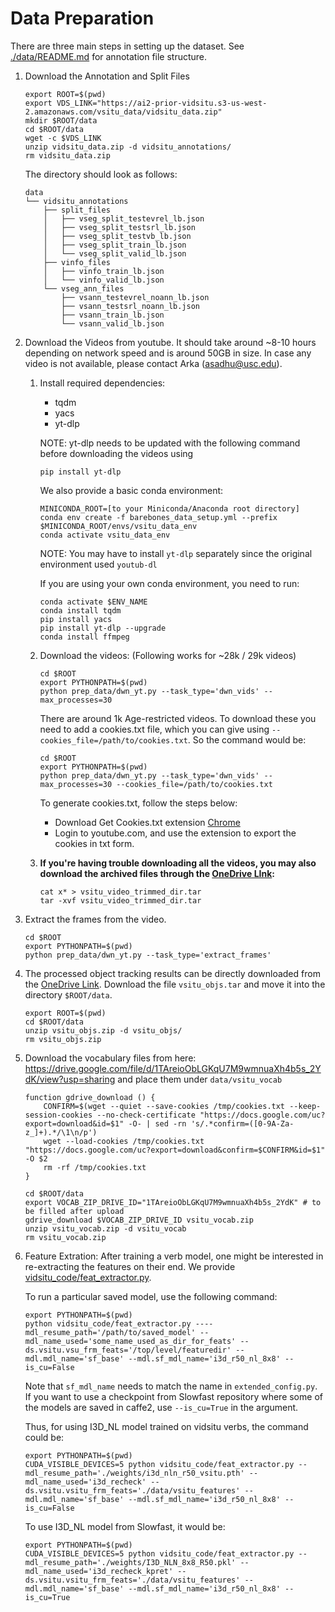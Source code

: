 # Data Preparation

There are three main steps in setting up the dataset. See [./data/README.md]('./data/README.md') for annotation file structure.

1.  Download the Annotation and Split Files
    ```
    export ROOT=$(pwd)
    export VDS_LINK="https://ai2-prior-vidsitu.s3-us-west-2.amazonaws.com/vsitu_data/vidsitu_data.zip"
    mkdir $ROOT/data
    cd $ROOT/data
    wget -c $VDS_LINK
    unzip vidsitu_data.zip -d vidsitu_annotations/
    rm vidsitu_data.zip
    ```

    The directory should look as follows:

    ```
    data
    └── vidsitu_annotations
        ├── split_files
        │   ├── vseg_split_testevrel_lb.json
        │   ├── vseg_split_testsrl_lb.json
        │   ├── vseg_split_testvb_lb.json
        │   ├── vseg_split_train_lb.json
        │   └── vseg_split_valid_lb.json
        ├── vinfo_files
        │   ├── vinfo_train_lb.json
        │   └── vinfo_valid_lb.json
        └── vseg_ann_files
            ├── vsann_testevrel_noann_lb.json
            ├── vsann_testsrl_noann_lb.json
            ├── vsann_train_lb.json
            └── vsann_valid_lb.json
    ```

1.  Download the Videos from youtube. It should take around ~8-10 hours depending on network speed and is around 50GB in size.
    In case any video is not available, please contact Arka (asadhu@usc.edu).

    1. Install required dependencies:

        - tqdm
        - yacs
        - yt-dlp

        NOTE: yt-dlp needs to be updated with the following command before downloading the videos using

        ```
        pip install yt-dlp
        ```

        We also provide a basic conda environment:
        ```
        MINICONDA_ROOT=[to your Miniconda/Anaconda root directory]
        conda env create -f barebones_data_setup.yml --prefix $MINICONDA_ROOT/envs/vsitu_data_env
        conda activate vsitu_data_env
        ```
        
        NOTE: You may have to install `yt-dlp` separately since the original environment used `youtub-dl` 

        If you are using your own conda environment, you need to run:
        ```
        conda activate $ENV_NAME
        conda install tqdm
        pip install yacs
        pip install yt-dlp --upgrade
        conda install ffmpeg
        ```

    1. Download the videos: (Following works for ~28k / 29k videos)
        ```
        cd $ROOT
        export PYTHONPATH=$(pwd)
        python prep_data/dwn_yt.py --task_type='dwn_vids' --max_processes=30
        ```

        There are around 1k Age-restricted videos. To download these you need to add a cookies.txt file, which you can give using `--cookies_file=/path/to/cookies.txt`. So the command would be:

        ```
        cd $ROOT
        export PYTHONPATH=$(pwd)
        python prep_data/dwn_yt.py --task_type='dwn_vids' --max_processes=30 --cookies_file=/path/to/cookies.txt
        ```


        To generate cookies.txt, follow the steps below:
        + Download Get Cookies.txt extension [Chrome](https://chrome.google.com/webstore/detail/get-cookiestxt/bgaddhkoddajcdgocldbbfleckgcbcid)
        + Login to youtube.com, and use the extension to export the cookies in txt form.
    1. **If you're having trouble downloading all the videos, you may also download the archived files through the [OneDrive LInk](https://cswashingtonedu-my.sharepoint.com/:f:/g/personal/gyang1_cs_washington_edu/EvL6LPB0RJtKj4dqPDca7OUB7wZyP3NM_tqTSWFniU5Ycw?e=o49qKi):**
        ```
        cat x* > vsitu_video_trimmed_dir.tar
        tar -xvf vsitu_video_trimmed_dir.tar
        ```


1.  Extract the frames from the video.

    ```
    cd $ROOT
    export PYTHONPATH=$(pwd)
    python prep_data/dwn_yt.py --task_type='extract_frames'
    ```

1. The processed object tracking results can be directly downloaded from the [OneDrive Link](https://cswashingtonedu-my.sharepoint.com/:f:/g/personal/gyang1_cs_washington_edu/EhxQNrPcX1xAjK9SLMWxFsEBTvmO-SLKe5fqvy6lhLzeyg?e=WQUhqp).
Download the file `vsitu_objs.tar` and move it into the directory `$ROOT/data`.

    ```
    export ROOT=$(pwd)
    cd $ROOT/data
    unzip vsitu_objs.zip -d vsitu_objs/
    rm vsitu_objs.zip
    ```

<!----/>
1.  Alternatively, you can skip the video download process and directly use the pre-extracted features from [google drive link](https://drive.google.com/file/d/1rBrRmew7Soul51MjLN6F55oTEzUfzyXv/view)

    To download directly on the remote, you can use the following convenience function

    ```
    function gdrive_download () {
        CONFIRM=$(wget --quiet --save-cookies /tmp/cookies.txt --keep-session-cookies --no-check-certificate "https://docs.google.com/uc?export=download&id=$1" -O- | sed -rn 's/.*confirm=([0-9A-Za-z_]+).*/\1\n/p')
        wget --load-cookies /tmp/cookies.txt "https://docs.google.com/uc?export=download&confirm=$CONFIRM&id=$1" -O $2
        rm -rf /tmp/cookies.txt
    }

    cd $ROOT/data
    export FEATURE_ZIP_DRIVE_ID="1rBrRmew7Soul51MjLN6F55oTEzUfzyXv" # to be filled after upload
    gdrive_download "1rBrRmew7Soul51MjLN6F55oTEzUfzyXv" vsitu_vidfeats_drive.zip
    unzip vsitu_vidfeats_drive.zip -d vsitu_vid_feats
    rm vsitu_vidfeats_drive.zip
    ```
<!--->

5. Download the vocabulary files from here: https://drive.google.com/file/d/1TAreioObLGKqU7M9wmnuaXh4b5s_2YdK/view?usp=sharing and place them under `data/vsitu_vocab`
    ```
    function gdrive_download () {
        CONFIRM=$(wget --quiet --save-cookies /tmp/cookies.txt --keep-session-cookies --no-check-certificate "https://docs.google.com/uc?export=download&id=$1" -O- | sed -rn 's/.*confirm=([0-9A-Za-z_]+).*/\1\n/p')
        wget --load-cookies /tmp/cookies.txt "https://docs.google.com/uc?export=download&confirm=$CONFIRM&id=$1" -O $2
        rm -rf /tmp/cookies.txt
    }

    cd $ROOT/data
    export VOCAB_ZIP_DRIVE_ID="1TAreioObLGKqU7M9wmnuaXh4b5s_2YdK" # to be filled after upload
    gdrive_download $VOCAB_ZIP_DRIVE_ID vsitu_vocab.zip
    unzip vsitu_vocab.zip -d vsitu_vocab
    rm vsitu_vocab.zip
    ```
    
1. Feature Extration: After training a verb model, one might be interested in re-extracting the features on their end. We provide [vidsitu_code/feat_extractor.py](vidsitu_code/feat_extractor.py). 

    To run a particular saved model, use the following command:
    ```
    export PYTHONPATH=$(pwd)
    python vidsitu_code/feat_extractor.py ----mdl_resume_path='/path/to/saved_model' --mdl_name_used='some_name_used_as_dir_for_feats' --ds.vsitu.vsu_frm_feats='/top/level/featuredir' --mdl.mdl_name='sf_base' --mdl.sf_mdl_name='i3d_r50_nl_8x8' --is_cu=False
    ```
    
    Note that `sf_mdl_name` needs to match the name in `extended_config.py`. If you want to use a checkpoint from Slowfast repository where some of the models are saved in caffe2, use `--is_cu=True` in the argument.
    
    Thus, for using I3D_NL model trained on vidsitu verbs, the command could be:
    ```
    export PYTHONPATH=$(pwd)
    CUDA_VISIBLE_DEVICES=5 python vidsitu_code/feat_extractor.py --mdl_resume_path='./weights/i3d_nln_r50_vsitu.pth' --mdl_name_used='i3d_recheck' --ds.vsitu.vsitu_frm_feats='./data/vsitu_features' --mdl.mdl_name='sf_base' --mdl.sf_mdl_name='i3d_r50_nl_8x8' --is_cu=False
    ```
    
    To use I3D_NL model from Slowfast, it would be:

    ```
    export PYTHONPATH=$(pwd)
    CUDA_VISIBLE_DEVICES=5 python vidsitu_code/feat_extractor.py --mdl_resume_path='./weights/I3D_NLN_8x8_R50.pkl' --mdl_name_used='i3d_recheck_kpret' --ds.vsitu.vsitu_frm_feats='./data/vsitu_features' --mdl.mdl_name='sf_base' --mdl.sf_mdl_name='i3d_r50_nl_8x8' --is_cu=True    
    ```

